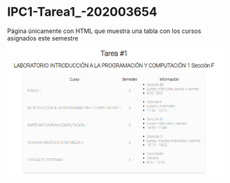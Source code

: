 # IPC1-Tarea1_-202003654

Página únicamente con HTML que muestra una tabla
con los cursos asignados este semestre
![alt text](https://github.com/ferjoo/IPC1-Tarea1_-202003654/blob/main/Screenshot%20from%202022-07-30%2019-22-04.png)
